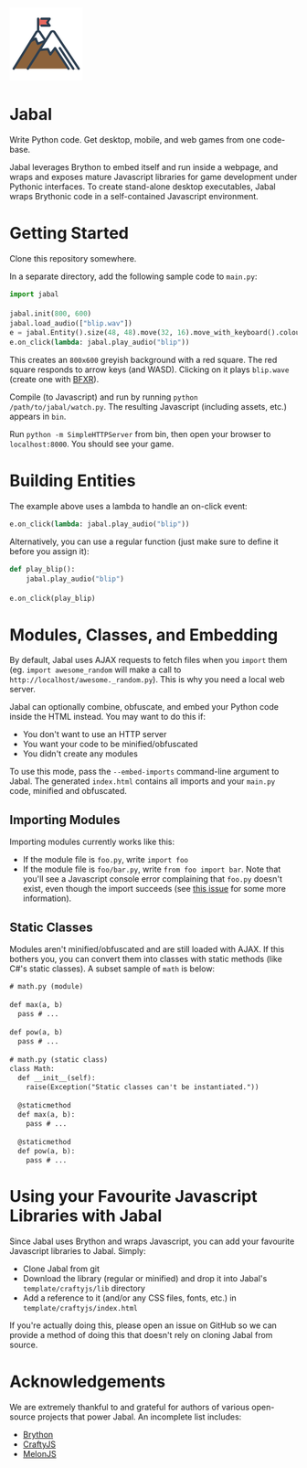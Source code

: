 ![logo](mountain.png)
# Jabal

Write Python code. Get desktop, mobile, and web games from one code-base.

Jabal leverages Brython to embed itself and run inside a webpage, and wraps and exposes mature Javascript libraries for game development under Pythonic interfaces.  To create stand-alone desktop executables, Jabal wraps Brythonic code in a self-contained Javascript environment.

# Getting Started

Clone this repository somewhere.

In a separate directory, add the following sample code to `main.py`:

```python
import jabal

jabal.init(800, 600)
jabal.load_audio(["blip.wav"])
e = jabal.Entity().size(48, 48).move(32, 16).move_with_keyboard().colour('red')
e.on_click(lambda: jabal.play_audio("blip"))
```

This creates an `800x600` greyish background with a red square. The red square responds to arrow keys (and WASD). Clicking on it plays `blip.wave` (create one with [BFXR](http://www.bfxr.net/)).

Compile (to Javascript) and run by running `python /path/to/jabal/watch.py`. The resulting Javascript (including assets, etc.) appears in `bin`.

Run `python -m SimpleHTTPServer` from bin, then open your browser to `localhost:8000`. You should see your game.

# Building Entities

The example above uses a lambda to handle an on-click event:

```python
e.on_click(lambda: jabal.play_audio("blip"))
```

Alternatively, you can use a regular function (just make sure to define it before you assign it):

```python
def play_blip():
    jabal.play_audio("blip")

e.on_click(play_blip)
```

# Modules, Classes, and Embedding

By default, Jabal uses AJAX requests to fetch files when you `import` them (eg. `import awesome_random` will make a call to `http://localhost/awesome._random.py`). This is why you need a local web server.

Jabal can optionally combine, obfuscate, and embed your Python code inside the HTML instead. You may want to do this if:

- You don't want to use an HTTP server
- You want your code to be minified/obfuscated
- You didn't create any modules

To use this mode, pass the `--embed-imports` command-line argument to Jabal. The generated `index.html` contains all imports and your `main.py` code, minified and obfuscated.

## Importing Modules

Importing modules currently works like this:

- If the module file is `foo.py`, write `import foo`
- If the module file is `foo/bar.py`, write `from foo import bar`. Note that you'll see a Javascript console error complaining that `foo.py` doesn't exist, even though the import succeeds (see [this issue](https://github.com/brython-dev/brython/issues/458) for some more information).

## Static Classes

Modules aren't minified/obfuscated and are still loaded with AJAX. If this bothers you, you can convert them into classes with static methods (like C#'s static classes). A subset sample of `math` is below:


```
# math.py (module)

def max(a, b)
  pass # ...
  
def pow(a, b)
  pass # ...
  
# math.py (static class)
class Math:
  def __init__(self):
    raise(Exception("Static classes can't be instantiated."))
  
  @staticmethod
  def max(a, b):
    pass # ...
    
  @staticmethod
  def pow(a, b):
    pass # ...
```

# Using your Favourite Javascript Libraries with Jabal

Since Jabal uses Brython and wraps Javascript, you can add your favourite Javascript libraries to Jabal. Simply:

- Clone Jabal from git
- Download the library (regular or minified) and drop it into Jabal's `template/craftyjs/lib` directory
- Add a reference to it (and/or any CSS files, fonts, etc.) in `template/craftyjs/index.html`

If you're actually doing this, please open an issue on GitHub so we can provide a method of doing this that doesn't rely on cloning Jabal from source. 

# Acknowledgements

We are extremely thankful to and grateful for authors of various open-source projects that power Jabal. An incomplete list includes:

- [Brython](https://github.com/brython-dev/brython)
- [CraftyJS](https://github.com/craftyjs/Crafty/) 
- [MelonJS](https://github.com/melonjs/melonJS)